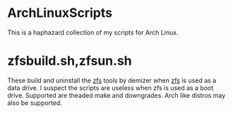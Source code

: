 # ArchLinuxScripts
This is a haphazard collection of my scripts for Arch Linux.

# zfsbuild.sh,zfsun.sh
These build and uninstall the [zfs](https://aur.archlinux.org/packages/?K=demizer&SeB=m) tools by demizer when [zfs](http://zfsonlinux.org/) is used as a data drive. I suspect the scripts are useless when zfs is used as a boot drive. Supported are theaded make and downgrades. Arch like distros may also be supported.
